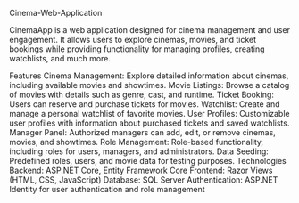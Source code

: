 Cinema-Web-Application

CinemaApp is a web application designed for cinema management and user engagement. It allows users to explore cinemas, movies, and ticket bookings while providing functionality for managing profiles, creating watchlists, and much more.

Features
Cinema Management: Explore detailed information about cinemas, including available movies and showtimes.
Movie Listings: Browse a catalog of movies with details such as genre, cast, and runtime.
Ticket Booking: Users can reserve and purchase tickets for movies.
Watchlist: Create and manage a personal watchlist of favorite movies.
User Profiles: Customizable user profiles with information about purchased tickets and saved watchlists.
Manager Panel: Authorized managers can add, edit, or remove cinemas, movies, and showtimes.
Role Management: Role-based functionality, including roles for users, managers, and administrators.
Data Seeding: Predefined roles, users, and movie data for testing purposes.
Technologies
Backend: ASP.NET Core, Entity Framework Core
Frontend: Razor Views (HTML, CSS, JavaScript)
Database: SQL Server
Authentication: ASP.NET Identity for user authentication and role management